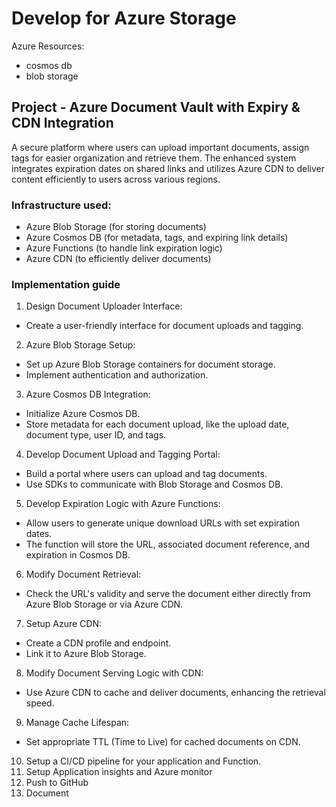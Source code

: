 # Develop for Azure Storage
Azure Resources:
- cosmos db
- blob storage

## Project - Azure Document Vault with Expiry & CDN Integration

A secure platform where users can upload important documents, assign tags for easier organization and retrieve them. The enhanced system integrates expiration dates on shared links and utilizes Azure CDN to deliver content efficiently to users across various regions. 

### Infrastructure used:
- Azure Blob Storage (for storing documents)
- Azure Cosmos DB (for metadata, tags, and expiring link details)
- Azure Functions (to handle link expiration logic)
- Azure CDN (to efficiently deliver documents)

### Implementation guide
1. Design Document Uploader Interface:
 - Create a user-friendly interface for document uploads and tagging.
2. Azure Blob Storage Setup:
 - Set up Azure Blob Storage containers for document storage.
 - Implement authentication and authorization.
3. Azure Cosmos DB Integration:
 - Initialize Azure Cosmos DB.
 - Store metadata for each document upload, like the upload date, document type, user ID, and tags.
4. Develop Document Upload and Tagging Portal:
 - Build a portal where users can upload and tag documents.
 - Use SDKs to communicate with Blob Storage and Cosmos DB.
5. Develop Expiration Logic with Azure Functions:
 - Allow users to generate unique download URLs with set expiration dates.
 - The function will store the URL, associated document reference, and expiration in Cosmos DB.
6. Modify Document Retrieval:
 - Check the URL's validity and serve the document either directly from Azure Blob Storage or via Azure CDN.
7. Setup Azure CDN:
 - Create a CDN profile and endpoint.
 - Link it to Azure Blob Storage.
8. Modify Document Serving Logic with CDN:
 - Use Azure CDN to cache and deliver documents, enhancing the retrieval speed.
9. Manage Cache Lifespan:
- Set appropriate TTL (Time to Live) for cached documents on CDN.
10. Setup a CI/CD pipeline for your application and Function.
11. Setup Application insights and Azure monitor
12. Push to GitHub
13. Document
